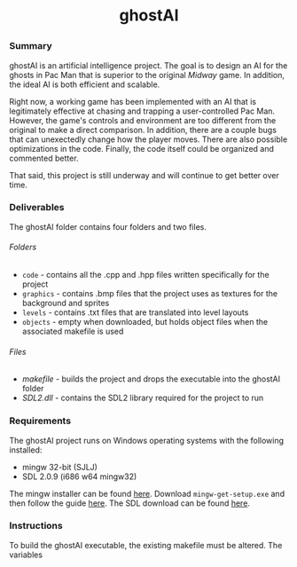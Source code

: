 # <p align="center" markdown="1">ghostAI</p>

### Summary
ghostAI is an artificial intelligence project. The goal is to design an AI for the ghosts in Pac Man that is superior to the original _Midway_ game. In addition, the ideal AI is both efficient and scalable.

Right now, a working game has been implemented with an AI that is legitimately effective at chasing and trapping a user-controlled Pac Man. However, the game's controls and environment are too different from the original to make a direct comparison. In addition, there are a couple bugs that can unexectedly change how the player moves. There are also possible optimizations in the code. Finally, the code itself could be organized and commented better.

That said, this project is still underway and will continue to get better over time.

### Deliverables
The ghostAI folder contains four folders and two files.

###### Folders
- `code` - contains all the .cpp and .hpp files written specifically for the project
- `graphics` - contains .bmp files that the project uses as textures for the background and sprites
- `levels` - contains .txt files that are translated into level layouts
- `objects` - empty when downloaded, but holds object files when the associated makefile is used

###### Files
- _makefile_ - builds the project and drops the executable into the ghostAI folder
- _SDL2.dll_ - contains the SDL2 library required for the project to run

### Requirements
The ghostAI project runs on Windows operating systems with the following installed:
- mingw 32-bit (SJLJ)
- SDL 2.0.9 (i686 w64 mingw32)

The mingw installer can be found [here](https://osdn.net/projects/mingw/releases/ "mingw Download"). Download `mingw-get-setup.exe` and then follow the guide [here](http://www.mingw.org/wiki/Getting_Started "Getting Started with mingw").
The SDL download can be found [here](http://libsdl.org/download-2.0.php "SDL 2.0.9").

### Instructions
To build the ghostAI executable, the existing makefile must be altered. The variables 
